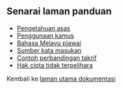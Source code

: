 ---
---

## Senarai laman panduan

* [Pengetahuan asas][PN1]
* [Penggunaan kamus][PN2]
* [Bahasa Melayu piawai][PN3]
* [Sumber kata masukan][PN4]
* [Contoh perbandingan takrif][PN5]
* [Hak cipta tidak terpelihara][PN6]

Kembali ke [laman utama dokumentasi][LUD]

  [LUD]: ../
  [PN1]: asas.md
  [PN2]: kamus.md
  [PN3]: piawai.md
  [PN4]: sumber.md
  [PN5]: takrif.md
  [PN6]: hak-cipta.md
